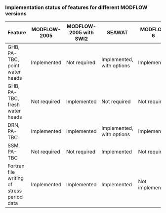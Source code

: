 ### Implementation status of features for different MODFLOW versions

| Feature                                    | MODFLOW-2005            | MODFLOW-2005 with SWI2  | SEAWAT                                | MODFLOW 6               | MODFLOW 6 with BUY      |
|--------------------------------------------|-------------------------|-------------------------|---------------------------------------|-------------------------|-------------------------|
| GHB, PA-TBC, point water heads             | Implemented             | Not required            | Implemented, with options             | Implemented             | Not implemented         |
| GHB, PA-TBC, fresh water heads             | Not required            | Implemented             | Not required                          | Not required            | Not required            |
| DRN, PA-TBC                                | Implemented             | Implemented             | Implemented, with options             | Implemented             | Not implemented         |
| SSM, PA-TBC                                | Not required            | Not required            | Implemented                           | Not required            | Not required            |
| Fortran file writing of stress period data | Implemented             | Implemented             | Implemented                           | Not implemented         | Not implemented         |
